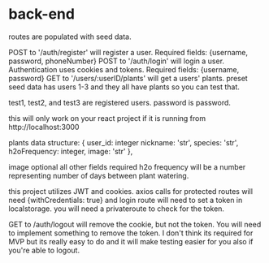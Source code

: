 # back-end

routes are populated with seed data.

POST to '/auth/register' will register a user. Required fields: {username, password, phoneNumber} POST to '/auth/login' will login a user. Authentication uses cookies and tokens. Required fields: {username, password} GET to '/users/:userID/plants' will get a users' plants. preset seed data has users 1-3 and they all have plants so you can test that.

test1, test2, and test3 are registered users. password is password.

this will only work on your react project if it is running from http://localhost:3000

plants data structure: { user_id: integer nickname: 'str', species: 'str', h2oFrequency: integer, image: 'str' },

image optional all other fields required h2o frequency will be a number representing number of days between plant watering.

this project utilizes JWT and cookies. axios calls for protected routes will need {withCredentials: true} and login route will need to set a token in localstorage. you will need a privateroute to check for the token.

GET to /auth/logout will remove the cookie, but not the token. You will need to implement something to remove the token. I don't think its required for MVP but its really easy to do and it will make testing easier for you also if you're able to logout.
